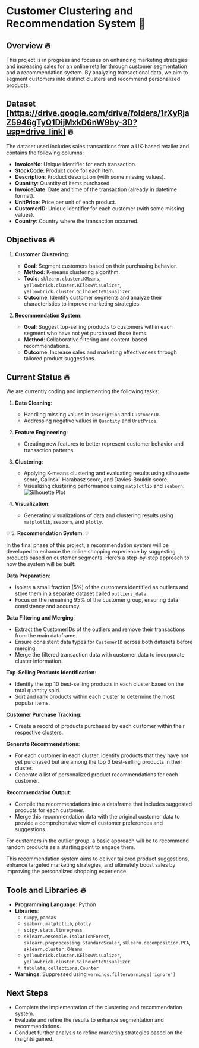 # Customer Clustering and Recommendation System :convenience_store:

## Overview :fire:

This project is in progress and focuses on enhancing marketing strategies and increasing sales for an online retailer through customer segmentation and a recommendation system. By analyzing transactional data, we aim to segment customers into distinct clusters and recommend personalized products.

## Dataset [https://drive.google.com/drive/folders/1rXyRjaZ5946gTyQ1DijMxkD6nW9by-3D?usp=drive_link] :fire:

The dataset used includes sales transactions from a UK-based retailer and contains the following columns:

- **InvoiceNo**: Unique identifier for each transaction.
- **StockCode**: Product code for each item.
- **Description**: Product description (with some missing values).
- **Quantity**: Quantity of items purchased.
- **InvoiceDate**: Date and time of the transaction (already in datetime format).
- **UnitPrice**: Price per unit of each product.
- **CustomerID**: Unique identifier for each customer (with some missing values).
- **Country**: Country where the transaction occurred.

## Objectives :fire:

1. **Customer Clustering**:
   - **Goal**: Segment customers based on their purchasing behavior.
   - **Method**: K-means clustering algorithm.
   - **Tools**: `sklearn.cluster.KMeans`, `yellowbrick.cluster.KElbowVisualizer`, `yellowbrick.cluster.SilhouetteVisualizer`.
   - **Outcome**: Identify customer segments and analyze their characteristics to improve marketing strategies.

2. **Recommendation System**:
   - **Goal**: Suggest top-selling products to customers within each segment who have not yet purchased those items.
   - **Method**: Collaborative filtering and content-based recommendations.
   - **Outcome**: Increase sales and marketing effectiveness through tailored product suggestions.

## Current Status :fire:

We are currently coding and implementing the following tasks:

1. **Data Cleaning**:
   - Handling missing values in `Description` and `CustomerID`.
   - Addressing negative values in `Quantity` and `UnitPrice`.

2. **Feature Engineering**:
   - Creating new features to better represent customer behavior and transaction patterns.

3. **Clustering**:
   - Applying K-means clustering and evaluating results using silhouette score, Calinski-Harabasz score, and Davies-Bouldin score.
   - Visualizing clustering performance using `matplotlib` and `seaborn`.
  ![Silhouette Plot](https://github.com/user-attachments/assets/2d9cacab-b2f2-4929-8876-08a781f84309)



4. **Visualization**:
   - Generating visualizations of data and clustering results using `matplotlib`, `seaborn`, and `plotly`.

:bulb: 5. **Recommendation System**: :bulb:

In the final phase of this project, a recommendation system will be developed to enhance the online shopping experience by suggesting products based on customer segments. Here’s a step-by-step approach to how the system will be built:

**Data Preparation**:
   - Isolate a small fraction (5%) of the customers identified as outliers and store them in a separate dataset called `outliers_data`.
   - Focus on the remaining 95% of the customer group, ensuring data consistency and accuracy.

**Data Filtering and Merging**:
   - Extract the CustomerIDs of the outliers and remove their transactions from the main dataframe.
   - Ensure consistent data types for `CustomerID` across both datasets before merging.
   - Merge the filtered transaction data with customer data to incorporate cluster information.

**Top-Selling Products Identification**:
   - Identify the top 10 best-selling products in each cluster based on the total quantity sold.
   - Sort and rank products within each cluster to determine the most popular items.

**Customer Purchase Tracking**:
   - Create a record of products purchased by each customer within their respective clusters.

**Generate Recommendations**:
   - For each customer in each cluster, identify products that they have not yet purchased but are among the top 3 best-selling products in their cluster.
   - Generate a list of personalized product recommendations for each customer.

**Recommendation Output**:
   - Compile the recommendations into a dataframe that includes suggested products for each customer.
   - Merge this recommendation data with the original customer data to provide a comprehensive view of customer preferences and suggestions.

For customers in the outlier group, a basic approach will be to recommend random products as a starting point to engage them.

This recommendation system aims to deliver tailored product suggestions, enhance targeted marketing strategies, and ultimately boost sales by improving the personalized shopping experience.


## Tools and Libraries :fire:

- **Programming Language**: Python
- **Libraries**:
  - `numpy`, `pandas`
  - `seaborn`, `matplotlib`, `plotly`
  - `scipy.stats.linregress`
  - `sklearn.ensemble.IsolationForest`, `sklearn.preprocessing.StandardScaler`, `sklearn.decomposition.PCA`, `sklearn.cluster.KMeans`
  - `yellowbrick.cluster.KElbowVisualizer`, `yellowbrick.cluster.SilhouetteVisualizer`
  - `tabulate`, `collections.Counter`
- **Warnings**: Suppressed using `warnings.filterwarnings('ignore')`

## Next Steps

- Complete the implementation of the clustering and recommendation system.
- Evaluate and refine the results to enhance segmentation and recommendations.
- Conduct further analysis to refine marketing strategies based on the insights gained.
